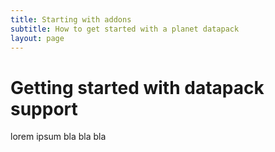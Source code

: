 ```yaml
---
title: Starting with addons
subtitle: How to get started with a planet datapack
layout: page
---
```


# Getting started with datapack support

lorem ipsum bla bla bla

